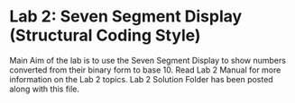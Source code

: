 # Lab 2: Seven Segment Display (Structural Coding Style) #

Main Aim of the lab is to use the Seven Segment Display to show numbers converted from their binary form to base 10.
Read Lab 2 Manual for more information on the Lab 2 topics.
Lab 2 Solution Folder has been posted along with this file.

